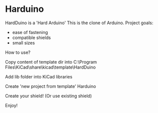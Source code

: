 # Harduino

HardDuino is a 'Hard Arduino'
This is the clone of Arduino.
Project goals:
* ease of fastening
* compatible shields
* small sizes

How to use?

Copy content of template dir into C:\Program Files\KiCad\share\kicad\template\HardDuino

Add lib folder into KiCad libraries

Create 'new project from template' Harduino

Create your shield!
(Or use existing shield)

Enjoy!
